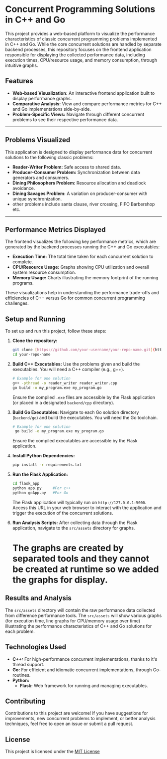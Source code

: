 # Concurrent Programming Solutions in C++ and Go

This project provides a web-based platform to visualize the performance characteristics of classic concurrent programming problems implemented in C++ and Go. While the core concurrent solutions are handled by separate backend processes, this repository focuses on the frontend application responsible for displaying the collected performance data, including execution times, CPU/resource usage, and memory consumption, through intuitive graphs.

## Features

-   **Web-based Visualization:** An interactive frontend application built to display performance graphs.
-   **Comparative Analysis:** View and compare performance metrics for C++ and Go implementations side-by-side.
-   **Problem-Specific Views:** Navigate through different concurrent problems to see their respective performance data.
---

## Problems Visualized

This application is designed to display performance data for concurrent solutions to the following classic problems:

-   **Reader-Writer Problem:** Safe access to shared data.
-   **Producer-Consumer Problem:** Synchronization between data generators and consumers.
-   **Dining Philosophers Problem:** Resource allocation and deadlock avoidance.
-   **Dining Savages Problem:** A variation on producer-consumer with unique synchronization.
-   other problems include santa clause, river crossing, FIFO Barbershop etc.

---

## Performance Metrics Displayed

The frontend visualizes the following key performance metrics, which are generated by the backend processes running the C++ and Go executables:

-   **Execution Time:** The total time taken for each concurrent solution to complete.
-   **CPU/Resource Usage:** Graphs showing CPU utilization and overall system resource consumption.
-   **Memory Usage:** Charts illustrating the memory footprint of the running programs.

These visualizations help in understanding the performance trade-offs and efficiencies of C++ versus Go for common concurrent programming challenges.


## Setup and Running

To set up and run this project, follow these steps:

1.  **Clone the repository:**
    ```bash
    git clone [https://github.com/your-username/your-repo-name.git](https://github.com/your-username/your-repo-name.git)
    cd your-repo-name
    ```

2.  **Build C++ Executables:**
    Use the problems given and build the executables. You will need a C++ compiler (e.g., g++).
    ```bash
    # Example for one solution
    g++ -pthread -o reader_writer reader_writer.cpp
    go build -o my_program.exe my_program.go
    ```
    Ensure the compiled `.exe` files are accessible by the Flask application (or placed in a designated `backend/cpp` directory).

3.  **Build Go Executables:**
    Navigate to each Go solution directory (`backend/go`) and build the executables. You will need the Go toolchain.
    ```bash
    # Example for one solution
     go build -o my_program.exe my_program.go
    ```
    Ensure the compiled executables are accessible by the Flask application.

4.  **Install Python Dependencies:**
    ```bash
    pip install -r requirements.txt
    ```

5.  **Run the Flask Application:**
    ```bash
    cd flask_app
    python app.py     #For c++
    python goApp.py   #For Go
    ```
    The Flask application will typically run on `http://127.0.0.1:5000`. Access this URL in your web browser to interact with the application and trigger the execution of the concurrent solutions.

6.  **Run Analysis Scripts:**
    After collecting data through the Flask application, navigate to the `src/assets` directory for graphs.
    # The graphs are created by separated tools and they cannot be created at runtime so we added the graphs for display.

## Results and Analysis

The `src/assets` directory will contain the raw performance data collected from difference performance tools. The `src/assets` will show various graphs (for execution time, line graphs for CPU/memory usage over time) illustrating the performance characteristics of C++ and Go solutions for each problem.

## Technologies Used

-   **C++:** For high-performance concurrent implementations, thanks to it's thread support.
-   **Go:** For efficient and idiomatic concurrent implementations, through Go-routines.
-   **Python:**
    -   **Flask:** Web framework for running and managing executables.

## Contributing

Contributions to this project are welcome! If you have suggestions for improvements, new concurrent problems to implement, or better analysis techniques, feel free to open an issue or submit a pull request.

## License

This project is licensed under the [MIT License](LICENSE)       
